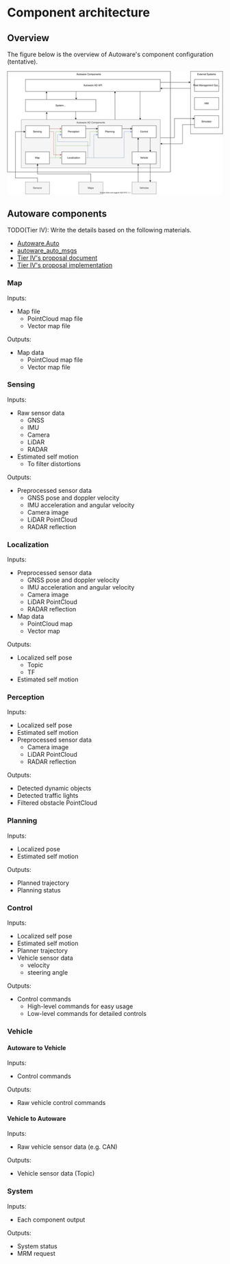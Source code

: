 # Component architecture

## Overview

The figure below is the overview of Autoware's component configuration (tentative).

![component-configuration-overview.drawio.svg](./component-configuration-overview.drawio.svg)

## Autoware components

TODO(Tier IV): Write the details based on the following materials.

- [Autoware.Auto](https://autowarefoundation.gitlab.io/autoware.auto/AutowareAuto/design.html)
- [autoware_auto_msgs](https://gitlab.com/autowarefoundation/autoware.auto/autoware_auto_msgs)
- [Tier IV's proposal document](https://github.com/tier4/autoware.proj/blob/main/docs/design/software_architecture/Overview.md)
- [Tier IV's proposal implementation](https://github.com/tier4/AutowareArchitectureProposal.iv/commits/use-autoware-auto-msgs)

### Map

Inputs:

- Map file
  - PointCloud map file
  - Vector map file

Outputs:

- Map data
  - PointCloud map file
  - Vector map file

### Sensing

Inputs:

- Raw sensor data
  - GNSS
  - IMU
  - Camera
  - LiDAR
  - RADAR
- Estimated self motion
  - To filter distortions

Outputs:

- Preprocessed sensor data
  - GNSS pose and doppler velocity
  - IMU acceleration and angular velocity
  - Camera image
  - LiDAR PointCloud
  - RADAR reflection

### Localization

Inputs:

- Preprocessed sensor data
  - GNSS pose and doppler velocity
  - IMU acceleration and angular velocity
  - Camera image
  - LiDAR PointCloud
  - RADAR reflection
- Map data
  - PointCloud map
  - Vector map

Outputs:

- Localized self pose
  - Topic
  - TF
- Estimated self motion

### Perception

Inputs:

- Localized self pose
- Estimated self motion
- Preprocessed sensor data
  - Camera image
  - LiDAR PointCloud
  - RADAR reflection

Outputs:

- Detected dynamic objects
- Detected traffic lights
- Filtered obstacle PointCloud

### Planning

Inputs:

- Localized pose
- Estimated self motion

Outputs:

- Planned trajectory
- Planning status

### Control

Inputs:

- Localized self pose
- Estimated self motion
- Planner trajectory
- Vehicle sensor data
  - velocity
  - steering angle

Outputs:

- Control commands
  - High-level commands for easy usage
  - Low-level commands for detailed controls

### Vehicle

#### Autoware to Vehicle

Inputs:

- Control commands

Outputs:

- Raw vehicle control commands

#### Vehicle to Autoware

Inputs:

- Raw vehicle sensor data (e.g. CAN)

Outputs:

- Vehicle sensor data (Topic)

### System

Inputs:

- Each component output

Outputs:

- System status
- MRM request
